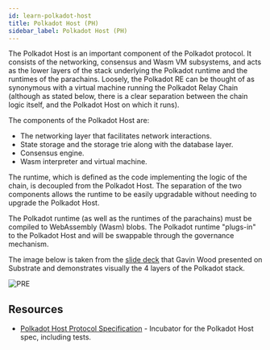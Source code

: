 ```yaml
---
id: learn-polkadot-host
title: Polkadot Host (PH)
sidebar_label: Polkadot Host (PH)
---
```


The Polkadot Host is an important component of the Polkadot protocol. It consists of the networking, consensus and Wasm VM subsystems, and acts as the lower layers of the stack underlying the Polkadot runtime and the runtimes of the parachains. Loosely, the Polkadot RE can be thought of as synonymous with a virtual machine running the Polkadot Relay Chain (although as stated below, there is a clear separation between the chain logic itself, and the Polkadot Host on which it runs).

The components of the Polkadot Host are:

- The networking layer that facilitates network interactions.
- State storage and the storage trie along with the database layer.
- Consensus engine.
- Wasm interpreter and virtual machine.

The runtime, which is defined as the code implementing the logic of the chain,
is decoupled from the Polkadot Host. The separation of the two components allows
the runtime to be easily upgradable without needing to upgrade the Polkadot Host.

The Polkadot runtime (as well as the runtimes of the parachains) must be compiled
to WebAssembly (Wasm) blobs. The Polkadot runtime "plugs-in" to the Polkadot Host
 and will be swappable through the governance mechanism.

The image below is taken from the [slide deck](https://slides.com/paritytech/paritysubstrate#/8) that Gavin Wood presented on Substrate and demonstrates visually the 4 layers of the Polkadot stack.

![PRE](assets/PRE.png)

## Resources

- [Polkadot Host Protocol Specification](https://github.com/w3f/polkadot-spec) - Incubator for the Polkadot Host spec, including tests.
